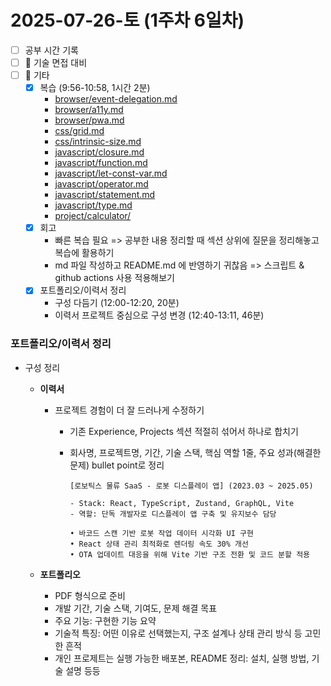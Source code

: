 # 2025-07-26-토 (1주차 6일차)

- [ ] 공부 시간 기록
- [ ] 🤝 기술 면접 대비
- [ ] 🔄 기타
  - [x] 복습 (9:56-10:58, 1시간 2분)
    - [browser/event-delegation.md](/browser/event-delegation.md)
    - [browser/a11y.md](/browser/a11y.md)
    - [browser/pwa.md](/browser/pwa.md)
    - [css/grid.md](/css/grid.md)
    - [css/intrinsic-size.md](/css/intrinsic-size.md)
    - [javascript/closure.md](/javascript/closure.md)
    - [javascript/function.md](/javascript/function.md)
    - [javascript/let-const-var.md](/javascript/let-const-var.md)
    - [javascript/operator.md](/javascript/operator.md)
    - [javascript/statement.md](/javascript/statement.md)
    - [javascript/type.md](/javascript/type.md)
    - [project/calculator/](/project/calculator/README.md)
  - [x] 회고
    - 빠른 복습 필요 => 공부한 내용 정리할 때 섹션 상위에 질문을 정리해놓고 복습에 활용하기
    - md 파일 작성하고 README.md 에 반영하기 귀찮음 => 스크립트 & github actions 사용 적용해보기
  - [x] 포트폴리오/이력서 정리
    - 구성 다듬기 (12:00-12:20, 20분)
    - 이력서 프로젝트 중심으로 구성 변경 (12:40-13:11, 46분)

### 포트폴리오/이력서 정리

- 구성 정리

  - **이력서**

    - 프로젝트 경험이 더 잘 드러나게 수정하기

      - 기존 Experience, Projects 섹션 적절히 섞어서 하나로 합치기
      - 회사명, 프로젝트명, 기간, 기술 스택, 핵심 역할 1줄, 주요 성과(해결한 문제) bullet point로 정리

        ```
        [로보틱스 물류 SaaS - 로봇 디스플레이 앱] (2023.03 ~ 2025.05)

        - Stack: React, TypeScript, Zustand, GraphQL, Vite
        - 역할: 단독 개발자로 디스플레이 앱 구축 및 유지보수 담당

        • 바코드 스캔 기반 로봇 작업 데이터 시각화 UI 구현
        • React 상태 관리 최적화로 렌더링 속도 30% 개선
        • OTA 업데이트 대응을 위해 Vite 기반 구조 전환 및 코드 분할 적용
        ```

  - **포트폴리오**
    - PDF 형식으로 준비
    - 개발 기간, 기술 스택, 기여도, 문제 해결 목표
    - 주요 기능: 구현한 기능 요약
    - 기술적 특징: 어떤 이유로 선택했는지, 구조 설계나 상태 관리 방식 등 고민한 흔적
    - 개인 프로제트는 실행 가능한 배포본, README 정리: 설치, 실행 방법, 기술 설명 등등
